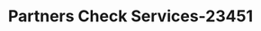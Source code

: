 ---
f_zip-code: 72113
f_state-code: AR
title: Partners Check Services-23451
f_phone: 501-537-0545
f_city-only: Maumelle
f_address: 9835 Maumelle Boulevard Maumelle
f_location-unique-id: '23451'
slug: partners-check-services-23451
updated-on: '2024-05-30T13:46:58.046Z'
created-on: '2024-05-30T13:36:59.803Z'
published-on: '2024-05-30T13:54:32.469Z'
f_city-state: cms/city/maumelle-ar.md
f_company: cms/company/partners-check-services.md
f_state: cms/state/arkansas.md
layout: '[payday-loan].html'
tags: payday-loan
---